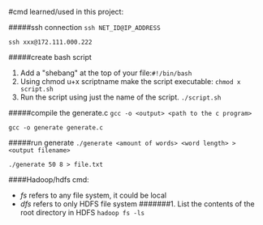 #cmd learned/used in this project:

#####ssh connection
`ssh NET_ID@IP_ADDRESS`

`ssh xxx@172.111.000.222`

#####create bash script
1. Add a "shebang" at the top of your file:`#!/bin/bash`
2. Using chmod u+x scriptname make the script executable: `chmod x script.sh`
3. Run the script using just the name of the script. `./script.sh`

#####compile the generate.c
`gcc -o <output> <path to the c program>`

`gcc -o generate generate.c`

#####run generate 
`./generate <amount of words> <word length> > <output filename>`

`./generate 50 8 > file.txt`

####Hadoop/hdfs cmd:
* _fs_ refers to any file system, it could be local
* _dfs_ refers to only HDFS file system
#######1. List the contents of the root directory in HDFS
`hadoop fs -ls`



